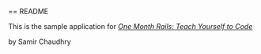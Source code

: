 == README

This is the sample application for
[*One Month Rails: Teach Yourself to Code*](http://onemonthrails.com)

by Samir Chaudhry